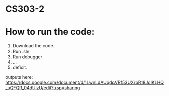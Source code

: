 # CS303-2

# How to run the code:
1. Download the code.
2. Run .sln
3. Run debugger
4. ...
5. deficit.

outputs here: https://docs.google.com/document/d/1LwnLdAUqdcVRf53UXrbR18JdlKLHQ_uQFQR_04dUlzU/edit?usp=sharing
